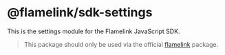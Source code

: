 # @flamelink/sdk-settings

This is the settings module for the Flamelink JavaScript SDK.

> This package should only be used via the official [flamelink](https://www.npmjs.com/package/flamelink) package.
